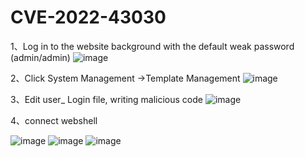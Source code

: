 # CVE-2022-43030
1、Log in to the website background with the default weak password (admin/admin)
![image](https://user-images.githubusercontent.com/52815221/193727021-5ad1808a-c6d2-484c-9092-8e47109e781e.png)

2、Click System Management ->Template Management
![image](https://user-images.githubusercontent.com/52815221/193727111-dc73e52e-3c07-48b9-ae80-517bd30230af.png)

3、Edit user_ Login file, writing malicious code 
![image](https://user-images.githubusercontent.com/52815221/193727231-6540f1db-af6f-457d-84dc-7c060eb509e1.png)

4、connect webshell

![image](https://user-images.githubusercontent.com/52815221/193727349-f65c5297-85b1-43f6-b30f-71b990fd7cda.png)
![image](https://user-images.githubusercontent.com/52815221/193727379-35d1603d-26c6-4d31-bab6-450da6e93071.png)
![image](https://user-images.githubusercontent.com/52815221/193727523-77fdbda8-4018-4e7f-b7ec-2ebfbf5c11a9.png)
